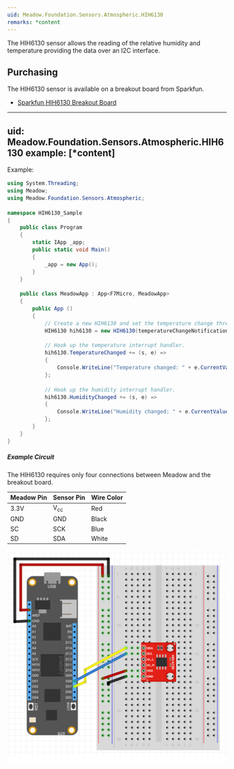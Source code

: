 ```yaml
---
uid: Meadow.Foundation.Sensors.Atmospheric.HIH6130
remarks: *content
---
```


The HIH6130 sensor allows the reading of the relative humidity and temperature providing the data over an I2C interface.

## Purchasing

The HIH6130 sensor is available on a breakout board from Sparkfun.

* [Sparkfun HIH6130 Breakout Board](https://www.sparkfun.com/products/11295)

---
uid: Meadow.Foundation.Sensors.Atmospheric.HIH6130
example: [*content]
---

Example:

```csharp
using System.Threading;
using Meadow;
using Meadow.Foundation.Sensors.Atmospheric;

namespace HIH6130_Sample
{
    public class Program
    {
        static IApp _app; 
        public static void Main()
        {
            _app = new App();
        }
    }
    
    public class MeadowApp : App<F7Micro, MeadowApp>
    {
        public App ()
        {
            // Create a new HIH6130 and set the temperature change threshold to half a degree.
            HIH6130 hih6130 = new HIH6130(temperatureChangeNotificationThreshold: 0.5F);
            
            // Hook up the temperature interrupt handler.            
            hih6130.TemperatureChanged += (s, e) =>
            {
                Console.WriteLine("Temperature changed: " + e.CurrentValue.ToString("f2"));
            };
            
            // Hook up the humidity interrupt handler.
            hih6130.HumidityChanged += (s, e) =>
            {
                Console.WriteLine("Humidity changed: " + e.CurrentValue.ToString("f2"));
            };
        }
    }
}
```

##### Example Circuit

The HIH6130 requires only four connections between Meadow and the breakout board.

| Meadow Pin   | Sensor Pin     | Wire Color |
|--------------|----------------|------------|
| 3.3V         | V<sub>cc</sub> | Red        |
| GND          | GND            | Black      |
| SC           | SCK            | Blue       |
| SD           | SDA            | White      |

![](../../API_Assets/Meadow.Foundation.Sensors.Atmospheric.HIH6130/HIH6130.svg)